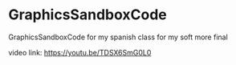 # GraphicsSandboxCode
GraphicsSandboxCode for my spanish class for my soft more final 

video link: https://youtu.be/TDSX6SmG0L0

